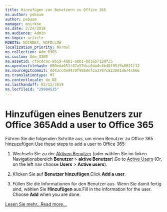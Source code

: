 ```yaml
---
title: Hinzufügen von Benutzern zu Office 365
ms.author: pebaum
author: pebaum
manager: mnirkhe
ms.date: 2/24/2018
ms.audience: Admin
ms.topic: article
ROBOTS: NOINDEX, NOFOLLOW
localization_priority: Normal
ms.collection: Adm_O365
ms.custom: Adm_O365
ms.assetid: cfacdcac-8b59-4d81-a8b1-0d16b712df25
ms.openlocfilehash: 600eda051f47a57dcc6da4c4b48f95f5b8021f12
ms.sourcegitcommit: dd43cc0a9470f98b8ef2a3787c823801d674c666
ms.translationtype: MT
ms.contentlocale: de-DE
ms.lasthandoff: 02/12/2019
ms.locfileid: "29904535"
---
```

# <a name="add-a-user-to-office-365"></a><span data-ttu-id="ebdbe-102">Hinzufügen eines Benutzers zur Office 365</span><span class="sxs-lookup"><span data-stu-id="ebdbe-102">Add a user to Office 365</span></span>

<span data-ttu-id="ebdbe-103">Führen Sie die folgenden Schritte aus, um einen Benutzer zu Office 365 hinzuzufügen:</span><span class="sxs-lookup"><span data-stu-id="ebdbe-103">Use these steps to add a user to Office 365:</span></span>
  
1. <span data-ttu-id="ebdbe-104">Wechseln Sie zu der [Aktiven Benutzer](https://admin.microsoft.com/Adminportal/Home?source=applauncher#/users) (oder wählen Sie im linken Navigationsbereich **Benutzer** \> **aktive Benutzer**).</span><span class="sxs-lookup"><span data-stu-id="ebdbe-104">Go to [Active Users](https://admin.microsoft.com/Adminportal/Home?source=applauncher#/users) (Or, on the left nav choose **Users** \> **Active users**).</span></span>
    
2. <span data-ttu-id="ebdbe-105">Klicken Sie auf **Benutzer hinzufügen**.</span><span class="sxs-lookup"><span data-stu-id="ebdbe-105">Click **Add a user**.</span></span>
    
3. <span data-ttu-id="ebdbe-p101">Füllen Sie die Informationen für den Benutzer aus. Wenn Sie damit fertig sind, wählen Sie **Hinzufügen** aus.</span><span class="sxs-lookup"><span data-stu-id="ebdbe-p101">Fill in the information for the user. Choose **Add** when you are done.</span></span> 
    
[<span data-ttu-id="ebdbe-108">Lesen Sie mehr...</span><span class="sxs-lookup"><span data-stu-id="ebdbe-108">Read more...</span></span>](https://support.office.com/article/1970f7d6-03b5-442f-b385-5880b9c256ec)
  

